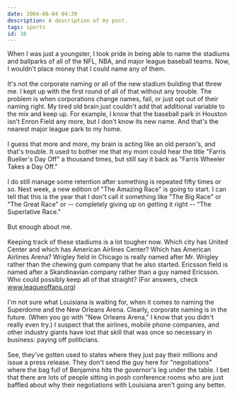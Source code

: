```yaml
---
date: 2004-06-04 04:39
description: A description of my post.
tags: sports
id: 38
---
```

When I was just a youngster, I took pride in being able to name the stadiums and ballparks of all of the NFL, NBA, and major league baseball teams.  Now, I wouldn't place money that I could name any of them.<br />
<br />
It's not the corporate naming or all of the new stadium building that threw me.  I kept up with the first round of all of that without any trouble.  The problem is when corporations change names, fail, or just opt out of their naming right.  My tired old brain just couldn't add that additional variable to the mix and keep up.  For example, I know that the baseball park in Houston isn't Enron Field any more, but I don't know its new name.  And that's the nearest major league park to my home.<br />
<br />
I guess that more and more, my brain is acting like an old person's, and that's trouble.  It used to bother me that my mom could hear the title "Farris Bueller's Day Off" a thousand times, but still say it back as "Farris Wheeler Takes a Day Off."  <br />
<br />
I do still manage some retention after something is repeated fifty times or so.  Next week, a new edition of "The Amazing Race" is going to start.  I can tell that this is the year that I don't call it something like "The Big Race" or "The Great Race" or -- completely giving up on getting it right -- "The Superlative Race."<br />
<br />
But enough about me.<br />
<br />
Keeping track of these stadiums is a lot tougher now.  Which city has United Center and which has American Airlines Center?  Which has American Airlines Arena?  Wrigley field in Chicago is really named after Mr. Wrigley rather than the chewing gum company that he also started.  Ericsson field is named after a Skandinavian company rather than a guy named Ericsson.  Who could possibly keep all of that straight?  (For answers, check <br />
<a href="http://www.leagueoffans.org/nbanamingrights.html">www.leagueoffans.org</a>)<br />
<br />
I'm not sure what Louisiana is waiting for, when it comes to naming the Superdome and the New Orleans Arena.  Clearly, corporate naming is in the future.  (When you go with "New Orleans Arena," I know that you didn't really even try.)  I suspect that the airlines, mobile phone companies, and other industry giants have lost that skill that was once so necessary in business:  paying off politicians.  <br />
<br />
See, they've gotten used to states where they just pay their millions and issue a press release.  They don't send the guy here for "negotiations" where the bag full of Benjamins hits the governor's leg under the table.  I bet that there are lots of people sitting in posh conference rooms who are just baffled about why their negotiations with Louisiana aren't going any better.<br />
<br />
<br />

